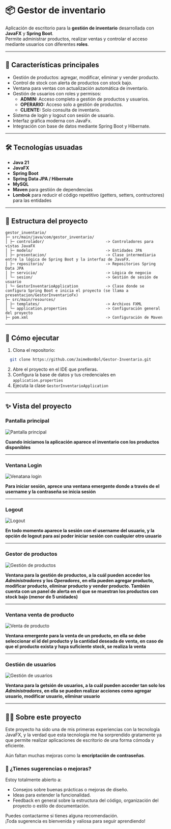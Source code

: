 #  📦 Gestor de inventario

Aplicación de escritorio para la **gestión de inventario** desarrollada con **JavaFX** y **Spring Boot**.  
Permite administrar productos, realizar ventas y controlar el acceso mediante usuarios con diferentes **roles**.

---

## 📑 Características principales

- Gestión de productos: agregar, modificar, eliminar y vender producto.
- Control de stock con alerta de productos con stock bajo.
- Ventana para ventas con actualización automática de inventario.
- Gestión de usuarios con roles y permisos:
    - **ADMIN:** Acceso completo a gestión de productos y usuarios.
    - **OPERARIO:** Acceso solo a gestión de productos.
    - **CLIENTE:** Solo consulta de inventario.
- Sistema de login y logout con sesión de usuario.
- Interfaz gráfica moderna con JavaFx.
- Integración con base de datos mediante Spring Boot y Hibernate.

--- 

##  🛠️ Tecnologías usuadas

- **Java 21**
- **JavaFX**
- **Spring Boot**
- **Spring Data JPA / Hibernate**
- **MySQL**
- **Maven** para gestión de dependencias
- **Lombok** para reducir el código repetitivo (getters, setters, contructores) para las entidades

---

## 📂 Estructura del proyecto

```` 
gestor_inventario/
├─ src/main/java/com/gestor_inventario/
│ ├─ controlador/                           -> Controladores para vistas JavaFX
│ ├─ modelo/                                -> Entidades JPA
│ ├─ presentacion/                          -> Clase intermediaria entre la lógica de Spring Boot y la interfaz de JavaFX.
│ ├─ repositorio/                           -> Repositorios Spring Data JPA
│ ├─ servicio/                              -> Lógica de negocio
│ └─ sesion/                                -> Gestión de sesión de usuario
│ └─ GestorInventarioApplication            -> Clase donde se configura Spring Boot e inicia el proyecto (se llama a presentacion/GestorInventarioFx)
├─ src/main/resources/
│ ├─ templates/                             -> Archivos FXML
│ └─ application.properties                 -> Configuración general del proyecto
├─ pom.xml                                  -> Configuración de Maven
````

---

## 🚀 Cómo ejecutar

1. Clona el repositorio:

```bash
  git clone https://github.com/JaimeBonBol/Gestor-Inventario.git
```

2. Abre el proyecto en el IDE que prefieras.
3. Configura la base de datos y tus credenciales en `application.properties`
4. Ejecuta la clase `GestorInventarioApplication`

---

## ✨ Vista del proyecto

### Pantalla principal
![Pantalla principal](images-readme/pantalla-principal.png)

**Cuando iniciamos la aplicación aparece el inventario con los productos disponibles**

---

### Ventana Login
![Venatana login](images-readme/login.png)

**Para iniciar sesión, aprece una ventana emergente donde a través de el username y la contraseña se inicia sesión**

---

### Logout
![Logout](images-readme/logout.png)

**En todo momento aparece la sesión con el username del usuario, y la opción de logout para así poder iniciar sesión con 
cualquier otro usuario**

---

### Gestor de productos
![Gestión de productos](images-readme/gestion-productos.png)

**Ventana para la gestión de productos, a la cuál pueden acceder los ***Administradores*** y los ***Operadores***, en ella
pueden agregar producto, modificar producto, eliminar producto y vender producto. También cuenta con un panel de alerta
en el que se muestran los productos con stock bajo (menor de 5 unidades)**

---

### Ventana venta de producto
![Venta de producto](images-readme/venta-producto.png)

**Ventana emergente para la venta de un producto, en ella se debe seleccionar el id del producto y la cantidad deseada de
venta, en caso de que el producto exista y haya suficiente stock, se realiza la venta**

---

### Gestión de usuarios
![Gestión de usuarios](images-readme/gestor-usuarios.png)

**Ventana para la getsión de usuarios, a la cuál pueden acceder tan solo los ***Administradores***, en ella se pueden
realizar acciones como agregar usuario, modificar usuario, eliminar usuario**


---

## 🙋‍♂️ Sobre este proyecto

Este proyecto ha sido una de mis primeras experiencias con la tecnología JavaFX, y la verdad que esta tecnología me ha
sorprendido gratamente ya que permite realizar aplicaciones de escritorio de una forma cómoda y eficiente.

Aún faltan muchas mejoras como la **encriptación de contraseñas**.

### 💬 ¿Tienes sugerencias o mejoras?

Estoy totalmente abierto a:

- Consejos sobre buenas prácticas o mejoras de diseño.
- Ideas para extender la funcionalidad.
- Feedback en general sobre la estructura del código, organización del proyecto o estilo de documentación.

Puedes contactarme si tienes alguna recomendación.  
¡Toda sugerencia es bienvenida y valiosa para seguir aprendiendo!
